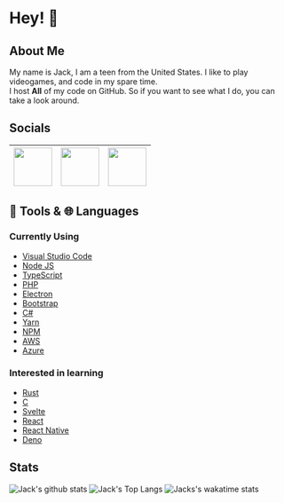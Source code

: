 # Hey! 👋
## About Me

My name is Jack, I am a teen from the United States. I like to play videogames, and code in my spare time. <br>
I host **All** of my code on GitHub. So if you want to see what I do, you can take a look around.

## Socials
[<img src="https://upload.wikimedia.org/wikipedia/commons/b/bb/Keybase_logo_official.svg" width="69" />](https://keybase.io/jacany) | [<img src="https://cdn.svgporn.com/logos/steam.svg" width="69" />](https://steamcommunity.com/id/circlesquaretriangle) | [<img src="https://cdn.svgporn.com/logos/brave.svg" width="69" />](https://chaker.xyz)
------------- | ------------- | -------------


## 🔨 Tools & 🌐 Languages

### Currently Using
* [Visual Studio Code](https://code.visualstudio.com/)
* [Node JS](https://nodejs.org)
* [TypeScript](https://www.typescriptlang.org/)
* [PHP](https://php.net)
* [Electron](https://www.electronjs.org/)
* [Bootstrap](https://getbootstrap.com/)
* [C#](http://csharp.net/)
* [Yarn](https://yarnpkg.org)
* [NPM](https://npmjs.org)
* [AWS](https://aws.amazon.com)
* [Azure](https://azure.microsoft.com)

### Interested in learning
* [Rust](https://www.rust-lang.org/)
* [C](https://www.iso.org/standard/74528.html)
* [Svelte](https://svelte.dev/)
* [React](https://reactjs.org/)
* [React Native](https://reactnative.dev/)
* [Deno](https://deno.land/)

## Stats
![Jack's github stats](https://github-readme-stats.vercel.app/api?username=jacany&show_icons=true&count_private=true&custom_title=Overall%20Stats&theme=dark) ![Jack's Top Langs](https://github-readme-stats.vercel.app/api/top-langs/?username=jacany&layout=compact&custom_title=My%20Top%20Languages&theme=dark) ![Jacks's wakatime stats](https://github-readme-stats.vercel.app/api/wakatime?username=jacany&theme=dark)
